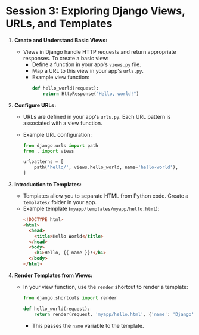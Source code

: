 # Session 3: Exploring Django Views, URLs, and Templates

1. **Create and Understand Basic Views:**

   - Views in Django handle HTTP requests and return appropriate responses. To create a basic view:
     - Define a function in your app's `views.py` file.
     - Map a URL to this view in your app's `urls.py`.
     - Example view function:
       ```python
       def hello_world(request):
           return HttpResponse("Hello, world!")
       ```

2. **Configure URLs:**

   - URLs are defined in your app's `urls.py`. Each URL pattern is associated with a view function.
   - Example URL configuration:

     ```python
     from django.urls import path
     from . import views

     urlpatterns = [
         path('hello/', views.hello_world, name='hello-world'),
     ]
     ```

3. **Introduction to Templates:**

   - Templates allow you to separate HTML from Python code. Create a `templates/` folder in your app.
   - Example template (`myapp/templates/myapp/hello.html`):
     ```html
     <!DOCTYPE html>
     <html>
       <head>
         <title>Hello World</title>
       </head>
       <body>
         <h1>Hello, {{ name }}!</h1>
       </body>
     </html>
     ```

4. **Render Templates from Views:**

   - In your view function, use the `render` shortcut to render a template:

     ```python
     from django.shortcuts import render

     def hello_world(request):
         return render(request, 'myapp/hello.html', {'name': 'Django'})
     ```

     - This passes the `name` variable to the template.

